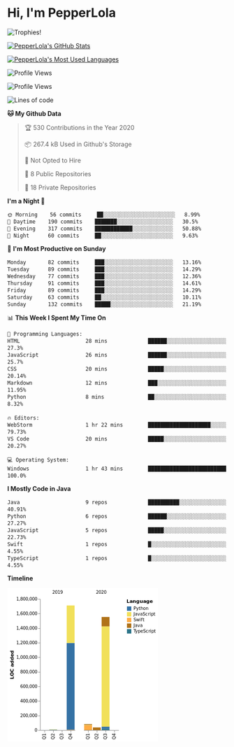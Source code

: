 # Hi, I'm PepperLola
![Trophies!](https://github-profile-trophy.vercel.app/?username=PepperLola&column=10&theme=chalk)

[![PepperLola's GitHub Stats](https://github-readme-stats.vercel.app/api?username=PepperLola&theme=dark&show_icons=true)](https://github.com/anuraghazra/github-readme-stats/)

[![PepperLola's Most Used Languages](https://github-readme-stats.vercel.app/api/top-langs/?username=PepperLola&layout=compact)](https://github.com/anuraghazra/github-readme-stats/)

![Profile Views](https://komarev.com/ghpvc/?username=PepperLola)

<!--START_SECTION:waka-->
![Profile Views](http://img.shields.io/badge/Profile%20Views-0-blue)

![Lines of code](https://img.shields.io/badge/From%20Hello%20World%20I%27ve%20Written-4.9%20million%20lines%20of%20code-blue)

**🐱 My Github Data** 

> 🏆 530 Contributions in the Year 2020
 > 
> 📦 267.4 kB Used in Github's Storage 
 > 
> 🚫 Not Opted to Hire
 > 
> 📜 8 Public Repositories
 > 
> 🔑 18 Private Repositories 

**I'm a Night 🦉** 

```text
🌞 Morning    56 commits     ██░░░░░░░░░░░░░░░░░░░░░░░   8.99% 
🌆 Daytime    190 commits    ███████░░░░░░░░░░░░░░░░░░   30.5% 
🌃 Evening    317 commits    ████████████░░░░░░░░░░░░░   50.88% 
🌙 Night      60 commits     ██░░░░░░░░░░░░░░░░░░░░░░░   9.63%

```
📅 **I'm Most Productive on Sunday** 

```text
Monday       82 commits     ███░░░░░░░░░░░░░░░░░░░░░░   13.16% 
Tuesday      89 commits     ███░░░░░░░░░░░░░░░░░░░░░░   14.29% 
Wednesday    77 commits     ███░░░░░░░░░░░░░░░░░░░░░░   12.36% 
Thursday     91 commits     ███░░░░░░░░░░░░░░░░░░░░░░   14.61% 
Friday       89 commits     ███░░░░░░░░░░░░░░░░░░░░░░   14.29% 
Saturday     63 commits     ██░░░░░░░░░░░░░░░░░░░░░░░   10.11% 
Sunday       132 commits    █████░░░░░░░░░░░░░░░░░░░░   21.19%

```


📊 **This Week I Spent My Time On** 

```text
💬 Programming Languages: 
HTML                     28 mins             ██████░░░░░░░░░░░░░░░░░░░   27.3% 
JavaScript               26 mins             ██████░░░░░░░░░░░░░░░░░░░   25.7% 
CSS                      20 mins             █████░░░░░░░░░░░░░░░░░░░░   20.14% 
Markdown                 12 mins             ███░░░░░░░░░░░░░░░░░░░░░░   11.95% 
Python                   8 mins              ██░░░░░░░░░░░░░░░░░░░░░░░   8.32%

🔥 Editors: 
WebStorm                 1 hr 22 mins        ████████████████████░░░░░   79.73% 
VS Code                  20 mins             █████░░░░░░░░░░░░░░░░░░░░   20.27%

💻 Operating System: 
Windows                  1 hr 43 mins        █████████████████████████   100.0%

```

**I Mostly Code in Java** 

```text
Java                     9 repos             ██████████░░░░░░░░░░░░░░░   40.91% 
Python                   6 repos             ██████░░░░░░░░░░░░░░░░░░░   27.27% 
JavaScript               5 repos             █████░░░░░░░░░░░░░░░░░░░░   22.73% 
Swift                    1 repos             █░░░░░░░░░░░░░░░░░░░░░░░░   4.55% 
TypeScript               1 repos             █░░░░░░░░░░░░░░░░░░░░░░░░   4.55%

```


**Timeline**

![Chart not found](https://github.com/PepperLola/PepperLola/blob/master/charts/bar_graph.png) 


<!--END_SECTION:waka-->
